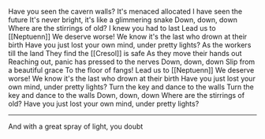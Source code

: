 Have you seen the cavern walls?
It's menaced allocated
I have seen the future
It's never bright, it's like a glimmering snake
Down, down, down
Where are the stirrings of old?
I knew you had to last
Lead us to [[Neptuenn]]
We deserve worse!
We know it's the last who drown at their birth
Have you just lost your own mind, under pretty lights?
As the workers till the land
They find the [[Cresol]] is safe
As they move their hands out
Reaching out, panic has pressed to the nerves
Down, down, down
Slip from a beautiful grace
To the floor of fangs!
Lead us to [[Neptuenn]]
We deserve worse!
We know it's the last who drown at their birth
Have you just lost your own mind, under pretty lights?
Turn the key and dance to the walls
Turn the key and dance to the walls
Down, down, down
Where are the stirrings of old?
Have you just lost your own mind, under pretty lights?

---

And with a great spray of light, you doubt